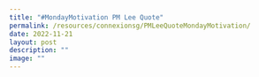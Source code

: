 ```yaml
---
title: "#MondayMotivation PM Lee Quote"
permalink: /resources/connexionsg/PMLeeQuoteMondayMotivation/
date: 2022-11-21
layout: post
description: ""
image: ""
---
```

